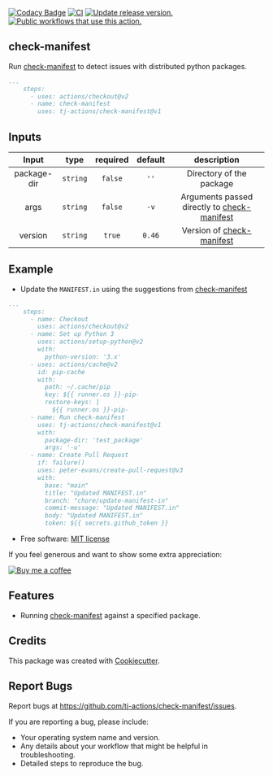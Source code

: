 [![Codacy Badge](https://api.codacy.com/project/badge/Grade/8d94ad31570d41a7b37407e0c5453367)](https://app.codacy.com/gh/tj-actions/check-manifest?utm_source=github.com\&utm_medium=referral\&utm_content=tj-actions/check-manifest\&utm_campaign=Badge_Grade_Settings)
[![CI](https://github.com/tj-actions/check-manifest/actions/workflows/test.yml/badge.svg)](https://github.com/tj-actions/check-manifest/actions/workflows/test.yml)
[![Update release version.](https://github.com/tj-actions/check-manifest/actions/workflows/sync-release-version.yml/badge.svg)](https://github.com/tj-actions/check-manifest/actions/workflows/sync-release-version.yml) 
[![Public workflows that use this action.](https://img.shields.io/endpoint?url=https%3A%2F%2Fused-by.vercel.app%2Fapi%2Fgithub-actions%2Fused-by%3Faction%3Dtj-actions%2Fcheck-manifest%26badge%3Dtrue)](https://github.com/search?o=desc\&q=tj-actions+check-manifest+path%3A.github%2Fworkflows+language%3AYAML\&s=\&type=Code)

## check-manifest

Run [check-manifest](https://github.com/mgedmin/check-manifest) to detect issues with distributed python packages.

```yaml
...
    steps:
      - uses: actions/checkout@v2
      - name: check-manifest
        uses: tj-actions/check-manifest@v1
```

## Inputs

|   Input       |    type    |  required     |  default                      |  description  |
|:-------------:|:-----------:|:-------------:|:----------------------------:|:-------------:|
| package-dir         |  `string`   |    `false`    |  `''` | Directory of the package             |
| args                |  `string`   |    `false`    |  `-v` | Arguments passed directly to [check-manifest](https://github.com/mgedmin/check-manifest#command-line-reference)            |
| version         |  `string`   |    `true`    | `0.46` | Version of  [check-manifest](https://github.com/mgedmin/check-manifest/tags)  |

## Example

*   Update the `MANIFEST.in` using the suggestions from [check-manifest](https://github.com/mgedmin/check-manifest)

```yaml
...
    steps:
      - name: Checkout
        uses: actions/checkout@v2
      - name: Set up Python 3
        uses: actions/setup-python@v2
        with:
          python-version: '3.x'
      - uses: actions/cache@v2
        id: pip-cache
        with:
          path: ~/.cache/pip
          key: ${{ runner.os }}-pip-
          restore-keys: |
            ${{ runner.os }}-pip-
      - name: Run check-manifest
        uses: tj-actions/check-manifest@v1
        with:
          package-dir: 'test_package'
          args: '-u'
      - name: Create Pull Request
        if: failure()
        uses: peter-evans/create-pull-request@v3
        with:
          base: "main"
          title: "Updated MANIFEST.in"
          branch: "chore/update-manifest-in"
          commit-message: "Updated MANIFEST.in"
          body: "Updated MANIFEST.in"
          token: ${{ secrets.github_token }}

```

*   Free software: [MIT license](LICENSE)

If you feel generous and want to show some extra appreciation:

[![Buy me a coffee][buymeacoffee-shield]][buymeacoffee]

[buymeacoffee]: https://www.buymeacoffee.com/jackton1

[buymeacoffee-shield]: https://www.buymeacoffee.com/assets/img/custom_images/orange_img.png

## Features

*   Running [check-manifest](https://github.com/mgedmin/check-manifest) against a specified package.

## Credits

This package was created with [Cookiecutter](https://github.com/cookiecutter/cookiecutter).

## Report Bugs

Report bugs at https://github.com/tj-actions/check-manifest/issues.

If you are reporting a bug, please include:

*   Your operating system name and version.
*   Any details about your workflow that might be helpful in troubleshooting.
*   Detailed steps to reproduce the bug.
